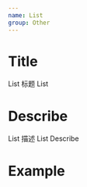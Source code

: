 ```yaml
---
name: List
group: Other
---
```


# Title

List 标题
List

# Describe

List 描述
List Describe

# Example

